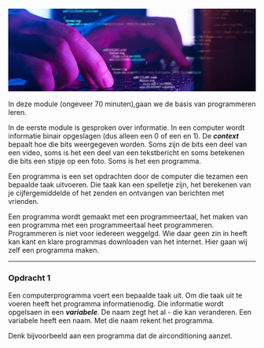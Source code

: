 ![Webpagina](https://github.com/johantenhouten/InleidingInformatica/blob/main/media/programeren.png)

In deze module (ongeveer 70 minuten),gaan we de basis van programmeren leren.

In de eerste module is gesproken over informatie. In een computer wordt informatie binair opgeslagen (dus alleen een 0 of een en 1). 
De ***context*** bepaalt hoe die bits weergegeven worden. Soms zijn de bits een deel van een video, soms is het een deel van een 
tekstbericht en soms betekenen die bits een stipje op een foto. Soms is het een programma.

Een programma is een set opdrachten door de computer die tezamen een bepaalde taak uitvoeren. Die taak kan een spelletje zijn, het berekenen 
van je cijfergemiddelde of het zenden en ontvangen van berichten met vrienden. 

Een programma wordt gemaakt met een programmeertaal, het maken van een programma met een programmeertaal heet programmeren. Programmeren is niet voor iedereen weggelgd. Wie daar geen zin in heeft kan kant en klare programmas downloaden van het internet. Hier gaan wij zelf een programma maken.

----

### Opdracht 1

Een computerprogramma voert een bepaalde taak uit. Om die taak uit te voeren heeft het programma informatienodig. Die informatie wordt opgelsaen 
in een ***variabele***.  De naam zegt het al - die kan veranderen. Een variabele heeft een naam. Met die naam rekent het programma. 

Denk bijvoorbeeld aan een programma dat de airconditioning aanzet.

